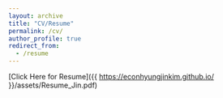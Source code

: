 ```yaml
---
layout: archive
title: "CV/Resume"
permalink: /cv/
author_profile: true
redirect_from:
  - /resume
---
```


[Click Here for Resume]({{ https://econhyungjinkim.github.io/ }}/assets/Resume_Jin.pdf)
